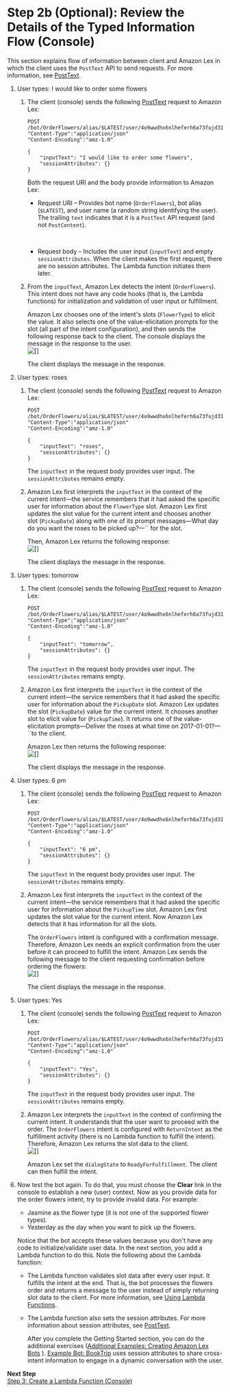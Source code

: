 # Step 2b \(Optional\): Review the Details of the Typed Information Flow \(Console\)<a name="gs-bp-details-part1"></a>

This section explains flow of information between client and Amazon Lex in which the client uses the `PostText` API to send requests\. For more information, see [PostText](API_runtime_PostText.md)\. 

1. User types: I would like to order some flowers

   1. The client \(console\) sends the following [PostText](API_runtime_PostText.md) request to Amazon Lex: 

      ```
      POST /bot/OrderFlowers/alias/$LATEST/user/4o9wwdhx6nlheferh6a73fujd3118f5w/text
      "Content-Type":"application/json"
      "Content-Encoding":"amz-1.0"
      
      {
          "inputText": "I would like to order some flowers",
          "sessionAttributes": {}
      }
      ```

      Both the request URI and the body provide information to Amazon Lex:
      + Request URI – Provides bot name \(`OrderFlowers`\), bot alias \(`$LATEST`\), and user name \(a random string identifying the user\)\. The trailing `text` indicates that it is a `PostText` API request \(and not `PostContent`\)\.

         
      + Request body – Includes the user input \(`inputText`\) and empty `sessionAttributes`\. When the client makes the first request, there are no session attributes\. The Lambda function initiates them later\.

   1. From the `inputText`, Amazon Lex detects the intent \(`OrderFlowers`\)\. This intent does not have any code hooks \(that is, the Lambda functions\) for initialization and validation of user input or fulfillment\. 

      Amazon Lex chooses one of the intent's slots \(`FlowerType`\) to elicit the value\. It also selects one of the value\-elicitation prompts for the slot \(all part of the intent configuration\), and then sends the following response back to the client\. The console displays the message in the response to the user\.  
![\[\]](http://docs.aws.amazon.com/lex/latest/dg/images/gs-1-details-10.png)

      The client displays the message in the response\.

1. User types: roses

   1. The client \(console\) sends the following [PostText](API_runtime_PostText.md) request to Amazon Lex: 

      ```
      POST /bot/OrderFlowers/alias/$LATEST/user/4o9wwdhx6nlheferh6a73fujd3118f5w/text
      "Content-Type":"application/json"
      "Content-Encoding":"amz-1.0"
      
      {
          "inputText": "roses",
          "sessionAttributes": {}
      }
      ```

      The `inputText` in the request body provides user input\. The `sessionAttributes` remains empty\.

   1. Amazon Lex first interprets the `inputText` in the context of the current intent—the service remembers that it had asked the specific user for information about the `FlowerType` slot\. Amazon Lex first updates the slot value for the current intent and chooses another slot \(`PickupDate`\) along with one of its prompt messages—What day do you want the roses to be picked up?—`` for the slot\.

      Then, Amazon Lex returns the following response:  
![\[\]](http://docs.aws.amazon.com/lex/latest/dg/images/gs-1-details-20.png)

      The client displays the message in the response\.

1. User types: tomorrow

   1. The client \(console\) sends the following [PostText](API_runtime_PostText.md) request to Amazon Lex: 

      ```
      POST /bot/OrderFlowers/alias/$LATEST/user/4o9wwdhx6nlheferh6a73fujd3118f5w/text
      "Content-Type":"application/json"
      "Content-Encoding":"amz-1.0"
      
      {
          "inputText": "tomorrow",
          "sessionAttributes": {}
      }
      ```

      The `inputText` in the request body provides user input\. The `sessionAttributes` remains empty\.

   1. Amazon Lex first interprets the `inputText` in the context of the current intent—the service remembers that it had asked the specific user for information about the `PickupDate` slot\. Amazon Lex updates the slot \(`PickupDate`\) value for the current intent\. It chooses another slot to elicit value for \(`PickupTime`\)\. It returns one of the value\-elicitation prompts—Deliver the roses at what time on 2017\-01\-01?—``to the client\.

      Amazon Lex then returns the following response:  
![\[\]](http://docs.aws.amazon.com/lex/latest/dg/images/gs-1-details-30.png)

      The client displays the message in the response\.

1. User types: 6 pm

   1. The client \(console\) sends the following [PostText](API_runtime_PostText.md) request to Amazon Lex: 

      ```
      POST /bot/OrderFlowers/alias/$LATEST/user/4o9wwdhx6nlheferh6a73fujd3118f5w/text
      "Content-Type":"application/json"
      "Content-Encoding":"amz-1.0"
      
      {
          "inputText": "6 pm",
          "sessionAttributes": {}
      }
      ```

      The `inputText` in the request body provides user input\. The `sessionAttributes` remains empty\.

   1. Amazon Lex first interprets the `inputText` in the context of the current intent—the service remembers that it had asked the specific user for information about the `PickupTime` slot\. Amazon Lex first updates the slot value for the current intent\. Now Amazon Lex detects that it has information for all the slots\. 

      The `OrderFlowers` intent is configured with a confirmation message\. Therefore, Amazon Lex needs an explicit confirmation from the user before it can proceed to fulfill the intent\. Amazon Lex sends the following message to the client requesting confirmation before ordering the flowers:  
![\[\]](http://docs.aws.amazon.com/lex/latest/dg/images/gs-1-details-40.png)

      The client displays the message in the response\.

1. User types: Yes

   1. The client \(console\) sends the following [PostText](API_runtime_PostText.md) request to Amazon Lex: 

      ```
      POST /bot/OrderFlowers/alias/$LATEST/user/4o9wwdhx6nlheferh6a73fujd3118f5w/text
      "Content-Type":"application/json"
      "Content-Encoding":"amz-1.0"
      
      {
          "inputText": "Yes",
          "sessionAttributes": {}
      }
      ```

      The `inputText` in the request body provides user input\. The `sessionAttributes` remains empty\.

   1. Amazon Lex interprets the `inputText` in the context of confirming the current intent\. It understands that the user want to proceed with the order\. The `OrderFlowers` intent is configured with `ReturnIntent` as the fulfillment activity \(there is no Lambda function to fulfill the intent\)\. Therefore, Amazon Lex returns the slot data to the client\.   
![\[\]](http://docs.aws.amazon.com/lex/latest/dg/images/gs-1-details-50.png)

      Amazon Lex set the `dialogState` to `ReadyForFulfillment`\. The client can then fulfill the intent\.

1. Now test the bot again\. To do that, you must choose the **Clear** link in the console to establish a new \(user\) context\. Now as you provide data for the order flowers intent, try to provide invalid data\. For example: 
   + Jasmine as the flower type \(it is not one of the supported flower types\)\.
   + Yesterday as the day when you want to pick up the flowers\.

   Notice that the bot accepts these values because you don't have any code to initialize/validate user data\. In the next section, you add a Lambda function to do this\. Note the following about the Lambda function:
   + The Lambda function validates slot data after every user input\. It fulfills the intent at the end\. That is, the bot processes the flowers order and returns a message to the user instead of simply returning slot data to the client\. For more information, see [Using Lambda Functions](using-lambda.md)\.
   + The Lambda function also sets the session attributes\. For more information about session attributes, see [PostText](API_runtime_PostText.md)\. 

      After you complete the Getting Started section, you can do the additional exercises \([Additional Examples: Creating Amazon Lex Bots](additional-exercises.md) \)\. [Example Bot: BookTrip](ex-book-trip.md) uses session attributes to share cross\-intent information to engage in a dynamic conversation with the user\.

**Next Step**  
[Step 3: Create a Lambda Function \(Console\)](gs-bp-create-lambda-function.md)